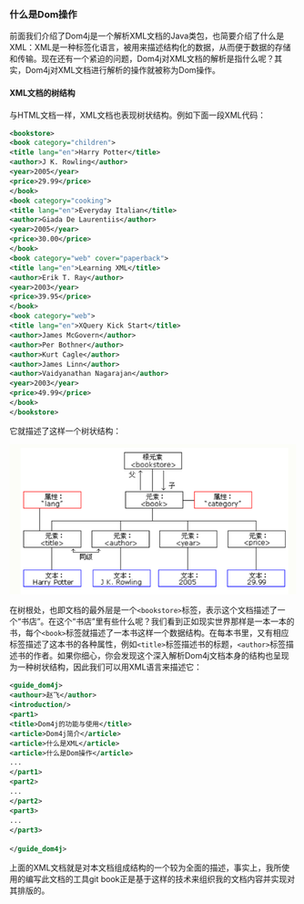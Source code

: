 ### 什么是Dom操作

前面我们介绍了Dom4j是一个解析XML文档的Java类包，也简要介绍了什么是XML：XML是一种标签化语言，被用来描述结构化的数据，从而便于数据的存储和传输。现在还有一个紧迫的问题，Dom4j对XML文档的解析是指什么呢？其实，Dom4j对XML文档进行解析的操作就被称为Dom操作。

#### XML文档的树结构

与HTML文档一样，XML文档也表现树状结构。例如下面一段XML代码：

```xml
<bookstore>
<book category="children">
<title lang="en">Harry Potter</title>
<author>J K. Rowling</author>
<year>2005</year>
<price>29.99</price>
</book>
<book category="cooking">
<title lang="en">Everyday Italian</title>
<author>Giada De Laurentiis</author>
<year>2005</year>
<price>30.00</price>
</book>
<book category="web" cover="paperback">
<title lang="en">Learning XML</title>
<author>Erik T. Ray</author>
<year>2003</year>
<price>39.95</price>
</book>
<book category="web">
<title lang="en">XQuery Kick Start</title>
<author>James McGovern</author>
<author>Per Bothner</author>
<author>Kurt Cagle</author>
<author>James Linn</author>
<author>Vaidyanathan Nagarajan</author>
<year>2003</year>
<price>49.99</price>
</book>
</bookstore>
```

它就描述了这样一个树状结构：

![](/assets/xml_tree.png)

在树根处，也即文档的最外层是一个`<bookstore>`标签，表示这个文档描述了一个“书店”。在这个“书店”里有些什么呢？我们看到正如现实世界那样是一本一本的书，每个`<book>`标签就描述了一本书这样一个数据结构。在每本书里，又有相应标签描述了这本书的各种属性，例如`<title>`标签描述书的标题，`<author>`标签描述书的作者。如果你细心，你会发现这个深入解析Dom4j文档本身的结构也呈现为一种树状结构，因此我们可以用XML语言来描述它：

```xml
<guide_dom4j>
<authour>赵飞</author>
<introduction/>
<part1>
<title>Dom4j的功能与使用</title>
<article>Dom4j简介</article>
<article>什么是XML</article>
<article>什么是Dom操作</article>
...
</part1>
<part2>
...
</part2>
<part3>
...
</part3>

</guide_dom4j>
```

上面的XML文档就是对本文档组成结构的一个较为全面的描述，事实上，我所使用的编写此文档的工具git book正是基于这样的技术来组织我的文档内容并实现对其排版的。
























